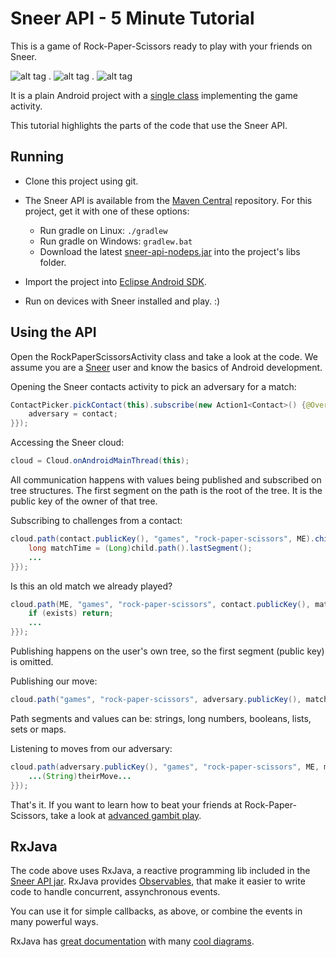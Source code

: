 Sneer API - 5 Minute Tutorial
====

This is a game of Rock-Paper-Scissors ready to play with your friends on Sneer.

![alt tag](http://i.imgur.com/nBrPhhz.png) . ![alt tag](http://i.imgur.com/4ESnGSw.png) . ![alt tag](http://i.imgur.com/x7FQgFu.png)

It is a plain Android project with a [single class](https://github.com/felipebueno/rockpaperscissors/blob/master/src/sneer/tutorial/rockpaperscissors/RockPaperScissorsActivity.java) implementing the game activity.

This tutorial highlights the parts of the code that use the Sneer API.


Running
----

  - Clone this project using git.

  - The Sneer API is available from the [Maven Central](http://search.maven.org/#browse%7C-358320422) repository. For this project, get it with one of these options:
    - Run gradle on Linux: ```./gradlew```
    - Run gradle on Windows: ```gradlew.bat```
    - Download the latest [sneer-api-nodeps.jar](http://dynamic.sneer.me/dist/snapi-nodeps/) into the project's libs folder.

  - Import the project into [Eclipse Android SDK](http://developer.android.com/sdk/index.html).

  - Run on devices with Sneer installed and play. :)


Using the API
----

Open the RockPaperScissorsActivity class and take a look at the code. We assume you are a [Sneer](https://play.google.com/store/search?q=SneerApp) user and know the basics of Android development.

Opening the Sneer contacts activity to pick an adversary for a match:
```JAVA
ContactPicker.pickContact(this).subscribe(new Action1<Contact>() {@Override public void call(Contact contact) {
	adversary = contact;
}});
```

Accessing the Sneer cloud:
```JAVA
cloud = Cloud.onAndroidMainThread(this);
```

All communication happens with values being published and subscribed on tree structures. The first segment on the path is the root of the tree. It is the public key of the owner of that tree.

Subscribing to challenges from a contact:
```JAVA
cloud.path(contact.publicKey(), "games", "rock-paper-scissors", ME).children().subscribe(new Action1<PathEvent>() { @Override public void call(final PathEvent child) {
	long matchTime = (Long)child.path().lastSegment();
	...
}});
```

Is this an old match we already played?
```JAVA
cloud.path(ME, "games", "rock-paper-scissors", contact.publicKey(), matchTime).exists(1000, TimeUnit.MILLISECONDS).subscribe(new Action1<Boolean>() { @Override public void call(Boolean exists) {
	if (exists) return;
	...
}});
```

Publishing happens on the user's own tree, so the first segment (public key) is omitted.

Publishing our move:
```JAVA
cloud.path("games", "rock-paper-scissors", adversary.publicKey(), matchTime).pub("ROCK");
```

Path segments and values can be: strings, long numbers, booleans, lists, sets or maps.

Listening to moves from our adversary:
```JAVA
cloud.path(adversary.publicKey(), "games", "rock-paper-scissors", ME, matchTime).value().subscribe(new Action1<Object>() { @Override public void call(Object theirMove) {
	...(String)theirMove...
}});
```

That's it. If you want to learn how to beat your friends at Rock-Paper-Scissors, take a look at [advanced gambit play](http://www.worldrps.com/gambit-play).

RxJava
----

The code above uses RxJava, a reactive programming lib included in the [Sneer API jar](http://search.maven.org/#browse%7C-358320422). RxJava provides [Observables](https://github.com/Netflix/RxJava/wiki/Observable), that make it easier to write code to handle concurrent, assynchronous events.

You can use it for simple callbacks, as above, or combine the events in many powerful ways.

RxJava has [great documentation](https://github.com/Netflix/RxJava/wiki/Observable) with many [cool diagrams](https://github.com/Netflix/RxJava/wiki/Combining-Observables#merge).
